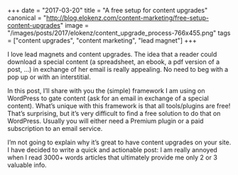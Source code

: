 +++
date = "2017-03-20"
title = "A free setup for content upgrades"
canonical = "http://blog.elokenz.com/content-marketing/free-setup-content-upgrades"
image = "/images/posts/2017/elokenz/content_upgrade_process-766x455.png"
tags = ["content upgrades", "content marketing", "lead magnet"]
+++

I love lead magnets and content upgrades. The idea that a reader could download a special content (a spreadsheet, an ebook, a pdf version of a post, …) in exchange of her email is really appealing. No need to beg with a pop up or with an interstitial.

In this post, I’ll share with you the (simple) framework I am using on WordPress to gate content (ask for an email in exchange of a special content). What’s unique with this framework is that all tools/plugins are free! That’s surprising, but it’s very difficult to find a free solution to do that on WordPress. Usually you will either need a Premium plugin or a paid subscription to an email service.

I’m not going to explain why it’s great to have content upgrades on your site. I have decided to write a quick and actionable post: I am really annoyed when I read 3000+ words articles that ultimately provide me only 2 or 3 valuable info.
